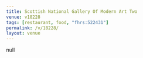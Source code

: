 ```yaml
---
title: Scottish National Gallery Of Modern Art Two
venue: v18228
tags: [restaurant, food, "fhrs:522431"]
permalink: /v/18228/
layout: venue
---
```

null